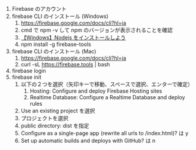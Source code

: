 1. Firebase のアカウント
2. firebase CLI のインストール (Windows)
   1. https://firebase.google.com/docs/cli?hl=ja
   2. cmd で npm -v して npm のバージョンが表示されることを確認
   3. [【Windows】Nodejs をインストールしよう](https://zenn.dev/kuuki/articles/windows-nodejs-install)
   4. npm install -g firebase-tools
3. firebase CLI のインストール (Mac)
   1. https://firebase.google.com/docs/cli?hl=ja
   2. curl -sL https://firebase.tools | bash
4. firebase login
5. firebase init
   1. 以下の２つを選択（矢印キーで移動、スペースで選択、エンターで確定）
      1. Hosting: Configure and deploy Firebase Hosting sites
      2. Realtime Database: Configure a Realtime Database and deploy rules
   2. Use an existing project を選択
   3. プロジェクトを選択
   4. public directory: dist を指定
   5. Configure as a single-page app (rewrite all urls to /index.html)? は y
   6. Set up automatic builds and deploys with GitHub? は n

